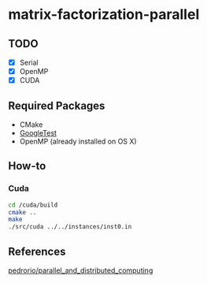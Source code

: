 # matrix-factorization-parallel

## TODO

- [x] Serial
- [x] OpenMP
- [x] CUDA

## Required Packages

* CMake
* [GoogleTest](https://github.com/google/googletest/blob/master/googletest/README.md)
* OpenMP (already installed on OS X)

## How-to

### Cuda
```sh
cd /cuda/build
cmake ..
make
./src/cuda ../../instances/inst0.in
```

## References

[pedrorio/parallel_and_distributed_computing](https://github.com/pedrorio/parallel_and_distributed_computing)
